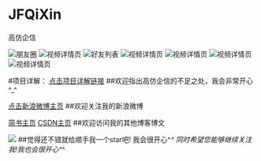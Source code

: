 # JFQiXin
高仿企信

![朋友圈](http://7pum4h.com1.z0.glb.clouddn.com/JFQX%E6%9C%8B%E5%8F%8B%E5%9C%88.gif)
![视频详情页](http://7pum4h.com1.z0.glb.clouddn.com/JFQX%E4%BE%A7%E8%BE%B9%E6%A0%8F.gif)
![好友列表](http://7pum4h.com1.z0.glb.clouddn.com/JFQX%E5%A5%BD%E5%8F%8B%E5%88%97%E8%A1%A8.gif)
![视频详情页](http://7pum4h.com1.z0.glb.clouddn.com/JFQX%E5%8A%A8%E7%94%BB.gif)
![视频详情页](http://7pum4h.com1.z0.glb.clouddn.com/JFQX%E6%97%A5%E5%8E%86%E8%A1%A8.gif)
![视频详情页](http://7pum4h.com1.z0.glb.clouddn.com/JFQXChat.gif)
![视频详情页](http://7pum4h.com1.z0.glb.clouddn.com/JFQXu%E9%80%89%E6%8B%A9%E8%8F%9C%E5%8D%95.gif)



#项目详解：
[点击项目详解链接](http://www.jianshu.com/p/87b9194c4b01)
##欢迎指出高仿企信的不足之处，我会非常开心^_^ 


[点击新浪微博主页](http://weibo.com/3876651083/profile?rightmod=1&wvr=6&mod=personinfo)
##欢迎关注我的新浪微博


[简书主页](http://www.jianshu.com/users/be0e45643dcf/latest_articles)
[CSDN主页](http://blog.csdn.net/tubiebutu)
##欢迎访问我的其他博客博文


![](http://7pum4h.com1.z0.glb.clouddn.com/githubStar.png)
##觉得还不错就给顺手我一个star吧! 我会很开心^_^ 同时希望您能够继续关注我!我也会很开心^_^
